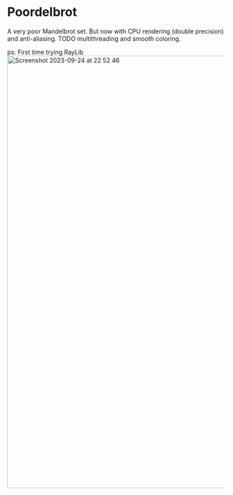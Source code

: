 # Poordelbrot
A very poor Mandelbrot set. But now with CPU rendering (double precision) and anti-aliasing. TODO multithreading and smooth coloring.

ps: First time trying RayLib<img width="998" alt="Screenshot 2023-09-24 at 22 52 46" src="https://github.com/PastryDoll/PoorRayBrot/assets/110412014/17382b62-6921-4448-8b9c-a7dc89f5e30a">

